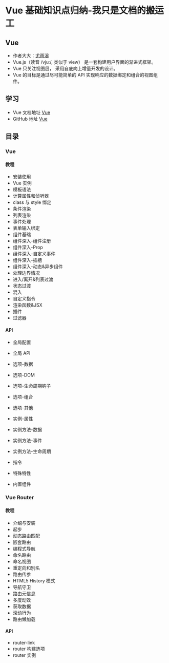 # Vue 基础知识点归纳-我只是文档的搬运工

## Vue

- 作者大大：[尤雨溪](https://baike.baidu.com/item/尤雨溪/2281470?fr=aladdin)
- Vue.js（读音 /vjuː/, 类似于 view） 是一套构建用户界面的渐进式框架。
- Vue 只关注视图层， 采用自底向上增量开发的设计。
- Vue 的目标是通过尽可能简单的 API 实现响应的数据绑定和组合的视图组件。

## 学习

- Vue 文档地址 [Vue](https://cn.vuejs.org/index.html)
- GitHub 地址 [Vue](https://github.com/vuejs/vue)

## 目录

### Vue

#### 教程

- 安装使用
- Vue 实例
- 模板语法
- 计算属性和侦听器
- class 与 style 绑定
- 条件渲染
- 列表渲染
- 事件处理
- 表单输入绑定
- 组件基础
- 组件深入-组件注册
- 组件深入-Prop
- 组件深入-自定义事件
- 组件深入-插槽
- 组件深入-动态&异步组件
- 处理边界情况
- 进入/离开&列表过渡
- 状态过渡
- 混入
- 自定义指令
- 渲染函数&JSX
- 插件
- 过滤器

#### API

- 全局配置
- 全局 API

- 选项-数据
- 选项-DOM
- 选项-生命周期钩子
- 选项-组合
- 选项-其他

- 实例-属性
- 实例方法-数据
- 实例方法-事件
- 实例方法-生命周期

- 指令

- 特殊特性

- 内置组件

### Vue Router

#### 教程

- 介绍与安装
- 起步
- 动态路由匹配
- 嵌套路由
- 编程式导航
- 命名路由
- 命名视图
- 重定向和别名
- 路由传参
- HTML5 History 模式
- 导航守卫
- 路由元信息
- 多度动效
- 获取数据
- 滚动行为
- 路由懒加载

#### API

- router-link
- router 构建选项
- router 实例
